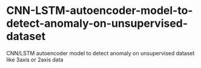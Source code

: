 # CNN-LSTM-autoencoder-model-to-detect-anomaly-on-unsupervised-dataset
CNN/LSTM autoencoder model to detect anomaly on unsupervised dataset like 3axis or 2axis data

